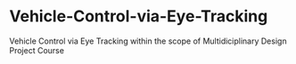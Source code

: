 # Vehicle-Control-via-Eye-Tracking
Vehicle Control via Eye Tracking within the scope of Multidiciplinary Design Project Course
